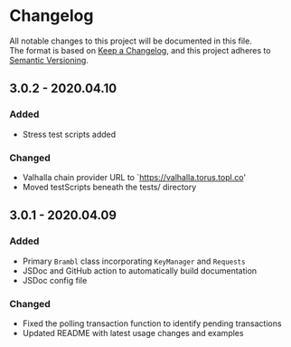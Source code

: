 # Changelog
All notable changes to this project will be documented in this file.<br/>
The format is based on [Keep a Changelog](https://keepachangelog.com/en/1.0.0/), and this project adheres to [Semantic Versioning](https://semver.org/spec/v2.0.0.html).<br/>
## 3.0.2 - 2020.04.10
### Added
* Stress test scripts added
### Changed
* Valhalla chain provider URL to `https://valhalla.torus.topl.co'
* Moved testScripts beneath the tests/ directory
## 3.0.1 - 2020.04.09
### Added
* Primary `Brambl` class incorporating `KeyManager` and `Requests`
* JSDoc and GitHub action to automatically build documentation
* JSDoc config file
### Changed
* Fixed the polling transaction function to identify pending transactions
* Updated README with latest usage changes and examples